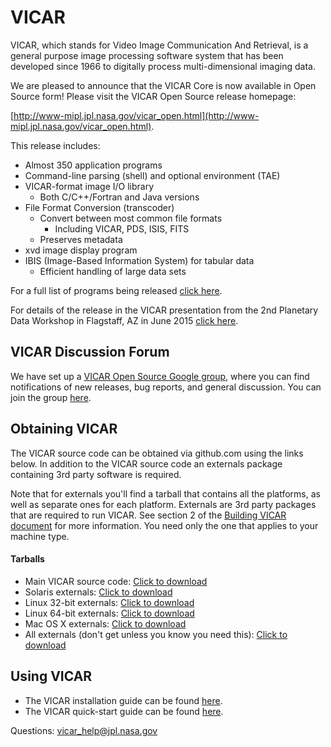 # VICAR
VICAR, which stands for Video Image Communication And Retrieval, is a general purpose image processing software system that has been developed since 1966 to digitally process multi-dimensional imaging data.

We are pleased to announce that the VICAR Core is now available in Open
Source form! Please visit the VICAR Open Source release homepage:

[http://www-mipl.jpl.nasa.gov/vicar_open.html](http://www-mipl.jpl.nasa.gov/vicar_open.html).

This release includes:

* Almost 350 application programs
* Command-line parsing (shell) and optional environment (TAE)
* VICAR-format image I/O library
  - Both C/C++/Fortran and Java versions
* File Format Conversion (transcoder)
  - Convert between most common file formats
    - Including VICAR, PDS, ISIS, FITS
  - Preserves metadata
* xvd image display program
* IBIS (Image-Based Information System) for tabular data
  - Efficient handling of large data sets

For a full list of programs being released [click here](vos/docsource/vicar/VICAR_OS_contents_v1.0.pdf).

For details of the release in the VICAR presentation from the 2nd Planetary Data Workshop in Flagstaff, AZ in June 2015 [click here](vos/docsource/vicar/vicar_open_source.pdf).

## VICAR Discussion Forum

We have set up a [VICAR Open Source Google group](https://groups.google.com/forum/#!forum/vicar-open-source/), where you can find notifications of new releases, bug reports, and general discussion. You can join the group [here](https://groups.google.com/forum/#!forum/vicar-open-source/join). 

## Obtaining VICAR

The VICAR source code can be obtained via github.com using the links below. In addition to the VICAR source code an externals package containing 3rd party software is required. 

Note that for externals you'll find a tarball that contains all the platforms, as
well as separate ones for each platform. Externals are 3rd party packages that are required to run VICAR. See section 2 of the [Building VICAR document](vos/docsource/vicar/VICAR_build_2.0.pdf) for more information. You need only the one that
applies to your machine type.

#### Tarballs

* Main VICAR source code:  [Click to download](https://github.com/nasa/VICAR/tarball/master)
* Solaris externals:  [Click to download](http://www-mipl.jpl.nasa.gov/vicar_os/v2.0/vicar_open_ext_sun-solr_2.0.tar.gz)
* Linux 32-bit externals:  [Click to download](http://www-mipl.jpl.nasa.gov/vicar_os/v2.0/vicar_open_ext_x86-linux_2.0.tar.gz)
* Linux 64-bit externals:  [Click to download](http://www-mipl.jpl.nasa.gov/vicar_os/v2.0/vicar_open_ext_x86-64-linx_2.0.tar.gz)
* Mac OS X externals:  [Click to download](http://www-mipl.jpl.nasa.gov/vicar_os/v2.0/vicar_open_ext_x86-macosx_2.0.tar.gz)
* All externals (don't get unless you know you need this): [Click to download](http://www-mipl.jpl.nasa.gov/vicar_os/v2.0/vicar_open_ext_2.0.tar.gz)

## Using VICAR

* The VICAR installation guide can be found [here](vos/docsource/vicar/VICAR_build_2.0.pdf).
* The VICAR quick-start guide can be found [here](vos/docsource/vicar/VICAR_guide_2.0.pdf).


Questions:  vicar_help@jpl.nasa.gov
